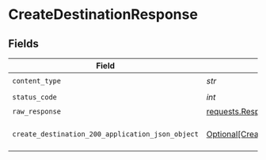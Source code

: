 # CreateDestinationResponse


## Fields

| Field                                                                                                           | Type                                                                                                            | Required                                                                                                        | Description                                                                                                     |
| --------------------------------------------------------------------------------------------------------------- | --------------------------------------------------------------------------------------------------------------- | --------------------------------------------------------------------------------------------------------------- | --------------------------------------------------------------------------------------------------------------- |
| `content_type`                                                                                                  | *str*                                                                                                           | :heavy_check_mark:                                                                                              | N/A                                                                                                             |
| `status_code`                                                                                                   | *int*                                                                                                           | :heavy_check_mark:                                                                                              | N/A                                                                                                             |
| `raw_response`                                                                                                  | [requests.Response](https://requests.readthedocs.io/en/latest/api/#requests.Response)                           | :heavy_minus_sign:                                                                                              | N/A                                                                                                             |
| `create_destination_200_application_json_object`                                                                | [Optional[CreateDestination200ApplicationJSON]](../../models/operations/createdestination200applicationjson.md) | :heavy_minus_sign:                                                                                              | Successfully created destination                                                                                |